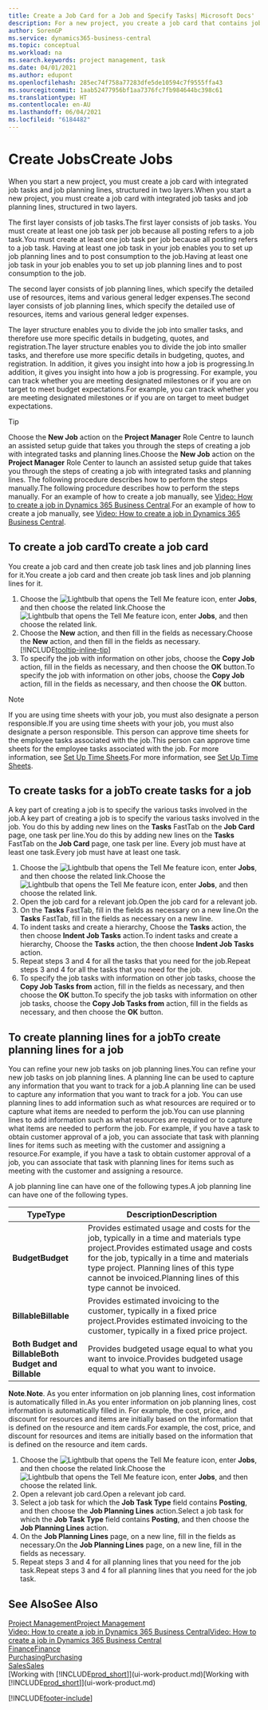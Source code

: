 ```yaml
---
title: Create a Job Card for a Job and Specify Tasks| Microsoft Docs'
description: For a new project, you create a job card that contains job tasks and planning lines, to help you manage progress and budgets.
author: SorenGP
ms.service: dynamics365-business-central
ms.topic: conceptual
ms.workload: na
ms.search.keywords: project management, task
ms.date: 04/01/2021
ms.author: edupont
ms.openlocfilehash: 285ec74f758a77283dfe5de10594c7f9555ffa43
ms.sourcegitcommit: 1aab52477956bf1aa7376fc7fb984644bc398c61
ms.translationtype: HT
ms.contentlocale: en-AU
ms.lasthandoff: 06/04/2021
ms.locfileid: "6184482"
---
```

# <a name="create-jobs"></a><span data-ttu-id="c1353-103">Create Jobs</span><span class="sxs-lookup"><span data-stu-id="c1353-103">Create Jobs</span></span>
<span data-ttu-id="c1353-104">When you start a new project, you must create a job card with integrated job tasks and job planning lines, structured in two layers.</span><span class="sxs-lookup"><span data-stu-id="c1353-104">When you start a new project, you must create a job card with integrated job tasks and job planning lines, structured in two layers.</span></span>  

<span data-ttu-id="c1353-105">The first layer consists of job tasks.</span><span class="sxs-lookup"><span data-stu-id="c1353-105">The first layer consists of job tasks.</span></span> <span data-ttu-id="c1353-106">You must create at least one job task per job because all posting refers to a job task.</span><span class="sxs-lookup"><span data-stu-id="c1353-106">You must create at least one job task per job because all posting refers to a job task.</span></span> <span data-ttu-id="c1353-107">Having at least one job task in your job enables you to set up job planning lines and to post consumption to the job.</span><span class="sxs-lookup"><span data-stu-id="c1353-107">Having at least one job task in your job enables you to set up job planning lines and to post consumption to the job.</span></span>

<span data-ttu-id="c1353-108">The second layer consists of job planning lines, which specify the detailed use of resources, items and various general ledger expenses.</span><span class="sxs-lookup"><span data-stu-id="c1353-108">The second layer consists of job planning lines, which specify the detailed use of resources, items and various general ledger expenses.</span></span>

<span data-ttu-id="c1353-109">The layer structure enables you to divide the job into smaller tasks, and therefore use more specific details in budgeting, quotes, and registration.</span><span class="sxs-lookup"><span data-stu-id="c1353-109">The layer structure enables you to divide the job into smaller tasks, and therefore use more specific details in budgeting, quotes, and registration.</span></span> <span data-ttu-id="c1353-110">In addition, it gives you insight into how a job is progressing.</span><span class="sxs-lookup"><span data-stu-id="c1353-110">In addition, it gives you insight into how a job is progressing.</span></span> <span data-ttu-id="c1353-111">For example, you can track whether you are meeting designated milestones or if you are on target to meet budget expectations.</span><span class="sxs-lookup"><span data-stu-id="c1353-111">For example, you can track whether you are meeting designated milestones or if you are on target to meet budget expectations.</span></span>

> [!TIP]
> <span data-ttu-id="c1353-112">Choose the **New Job** action on the **Project Manager** Role Centre to launch an assisted setup guide that takes you through the steps of creating a job with integrated tasks and planning lines.</span><span class="sxs-lookup"><span data-stu-id="c1353-112">Choose the **New Job** action on the **Project Manager** Role Center to launch an assisted setup guide that takes you through the steps of creating a job with integrated tasks and planning lines.</span></span> <span data-ttu-id="c1353-113">The following procedure describes how to perform the steps manually.</span><span class="sxs-lookup"><span data-stu-id="c1353-113">The following procedure describes how to perform the steps manually.</span></span> <span data-ttu-id="c1353-114">For an example of how to create a job manually, see [Video: How to create a job in Dynamics 365 Business Central](https://www.youtube.com/watch?v=VqaPWr7BWmw).</span><span class="sxs-lookup"><span data-stu-id="c1353-114">For an example of how to create a job manually, see [Video: How to create a job in Dynamics 365 Business Central](https://www.youtube.com/watch?v=VqaPWr7BWmw).</span></span>

## <a name="to-create-a-job-card"></a><span data-ttu-id="c1353-115">To create a job card</span><span class="sxs-lookup"><span data-stu-id="c1353-115">To create a job card</span></span>
<span data-ttu-id="c1353-116">You create a job card and then create job task lines and job planning lines for it.</span><span class="sxs-lookup"><span data-stu-id="c1353-116">You create a job card and then create job task lines and job planning lines for it.</span></span>

1. <span data-ttu-id="c1353-117">Choose the ![Lightbulb that opens the Tell Me feature](media/ui-search/search_small.png "Tell me what you want to do") icon, enter **Jobs**, and then choose the related link.</span><span class="sxs-lookup"><span data-stu-id="c1353-117">Choose the ![Lightbulb that opens the Tell Me feature](media/ui-search/search_small.png "Tell me what you want to do") icon, enter **Jobs**, and then choose the related link.</span></span>  
2. <span data-ttu-id="c1353-118">Choose the **New** action, and then fill in the fields as necessary.</span><span class="sxs-lookup"><span data-stu-id="c1353-118">Choose the **New** action, and then fill in the fields as necessary.</span></span> [!INCLUDE[tooltip-inline-tip](includes/tooltip-inline-tip_md.md)]
3. <span data-ttu-id="c1353-119">To specify the job with information on other jobs, choose the **Copy Job** action, fill in the fields as necessary, and then choose the **OK** button.</span><span class="sxs-lookup"><span data-stu-id="c1353-119">To specify the job with information on other jobs, choose the **Copy Job** action, fill in the fields as necessary, and then choose the **OK** button.</span></span>

> [!NOTE]  
>   <span data-ttu-id="c1353-120">If you are using time sheets with your job, you must also designate a person responsible.</span><span class="sxs-lookup"><span data-stu-id="c1353-120">If you are using time sheets with your job, you must also designate a person responsible.</span></span> <span data-ttu-id="c1353-121">This person can approve time sheets for the employee tasks associated with the job.</span><span class="sxs-lookup"><span data-stu-id="c1353-121">This person can approve time sheets for the employee tasks associated with the job.</span></span> <span data-ttu-id="c1353-122">For more information, see [Set Up Time Sheets](projects-how-setup-time-sheets.md).</span><span class="sxs-lookup"><span data-stu-id="c1353-122">For more information, see [Set Up Time Sheets](projects-how-setup-time-sheets.md).</span></span>

## <a name="to-create-tasks-for-a-job"></a><span data-ttu-id="c1353-123">To create tasks for a job</span><span class="sxs-lookup"><span data-stu-id="c1353-123">To create tasks for a job</span></span>
<span data-ttu-id="c1353-124">A key part of creating a job is to specify the various tasks involved in the job.</span><span class="sxs-lookup"><span data-stu-id="c1353-124">A key part of creating a job is to specify the various tasks involved in the job.</span></span> <span data-ttu-id="c1353-125">You do this by adding new lines on the **Tasks** FastTab on the **Job Card** page, one task per line.</span><span class="sxs-lookup"><span data-stu-id="c1353-125">You do this by adding new lines on the **Tasks** FastTab on the **Job Card** page, one task per line.</span></span> <span data-ttu-id="c1353-126">Every job must have at least one task.</span><span class="sxs-lookup"><span data-stu-id="c1353-126">Every job must have at least one task.</span></span>

1. <span data-ttu-id="c1353-127">Choose the ![Lightbulb that opens the Tell Me feature](media/ui-search/search_small.png "Tell me what you want to do") icon, enter **Jobs**, and then choose the related link.</span><span class="sxs-lookup"><span data-stu-id="c1353-127">Choose the ![Lightbulb that opens the Tell Me feature](media/ui-search/search_small.png "Tell me what you want to do") icon, enter **Jobs**, and then choose the related link.</span></span>
2. <span data-ttu-id="c1353-128">Open the job card for a relevant job.</span><span class="sxs-lookup"><span data-stu-id="c1353-128">Open the job card for a relevant job.</span></span>
3. <span data-ttu-id="c1353-129">On the **Tasks** FastTab, fill in the fields as necessary on a new line.</span><span class="sxs-lookup"><span data-stu-id="c1353-129">On the **Tasks** FastTab, fill in the fields as necessary on a new line.</span></span>
4. <span data-ttu-id="c1353-130">To indent tasks and create a hierarchy, Choose the **Tasks** action, the then choose **Indent Job Tasks** action.</span><span class="sxs-lookup"><span data-stu-id="c1353-130">To indent tasks and create a hierarchy, Choose the **Tasks** action, the then choose **Indent Job Tasks** action.</span></span>
5. <span data-ttu-id="c1353-131">Repeat steps 3 and 4 for all the tasks that you need for the job.</span><span class="sxs-lookup"><span data-stu-id="c1353-131">Repeat steps 3 and 4 for all the tasks that you need for the job.</span></span>
6. <span data-ttu-id="c1353-132">To specify the job tasks with information on other job tasks, choose the **Copy Job Tasks from** action, fill in the fields as necessary, and then choose the **OK** button.</span><span class="sxs-lookup"><span data-stu-id="c1353-132">To specify the job tasks with information on other job tasks, choose the **Copy Job Tasks from** action, fill in the fields as necessary, and then choose the **OK** button.</span></span>

## <a name="to-create-planning-lines-for-a-job"></a><span data-ttu-id="c1353-133">To create planning lines for a job</span><span class="sxs-lookup"><span data-stu-id="c1353-133">To create planning lines for a job</span></span>
<span data-ttu-id="c1353-134">You can refine your new job tasks on job planning lines.</span><span class="sxs-lookup"><span data-stu-id="c1353-134">You can refine your new job tasks on job planning lines.</span></span> <span data-ttu-id="c1353-135">A planning line can be used to capture any information that you want to track for a job.</span><span class="sxs-lookup"><span data-stu-id="c1353-135">A planning line can be used to capture any information that you want to track for a job.</span></span> <span data-ttu-id="c1353-136">You can use planning lines to add information such as what resources are required or to capture what items are needed to perform the job.</span><span class="sxs-lookup"><span data-stu-id="c1353-136">You can use planning lines to add information such as what resources are required or to capture what items are needed to perform the job.</span></span> <span data-ttu-id="c1353-137">For example, if you have a task to obtain customer approval of a job, you can associate that task with planning lines for items such as meeting with the customer and assigning a resource.</span><span class="sxs-lookup"><span data-stu-id="c1353-137">For example, if you have a task to obtain customer approval of a job, you can associate that task with planning lines for items such as meeting with the customer and assigning a resource.</span></span>  

<span data-ttu-id="c1353-138">A job planning line can have one of the following types.</span><span class="sxs-lookup"><span data-stu-id="c1353-138">A job planning line can have one of the following types.</span></span>  

| <span data-ttu-id="c1353-139">Type</span><span class="sxs-lookup"><span data-stu-id="c1353-139">Type</span></span> | <span data-ttu-id="c1353-140">Description</span><span class="sxs-lookup"><span data-stu-id="c1353-140">Description</span></span> |
| --- | --- |
| <span data-ttu-id="c1353-141">**Budget**</span><span class="sxs-lookup"><span data-stu-id="c1353-141">**Budget**</span></span> |<span data-ttu-id="c1353-142">Provides estimated usage and costs for the job, typically in a time and materials type project.</span><span class="sxs-lookup"><span data-stu-id="c1353-142">Provides estimated usage and costs for the job, typically in a time and materials type project.</span></span> <span data-ttu-id="c1353-143">Planning lines of this type cannot be invoiced.</span><span class="sxs-lookup"><span data-stu-id="c1353-143">Planning lines of this type cannot be invoiced.</span></span> |
| <span data-ttu-id="c1353-144">**Billable**</span><span class="sxs-lookup"><span data-stu-id="c1353-144">**Billable**</span></span> |<span data-ttu-id="c1353-145">Provides estimated invoicing to the customer, typically in a fixed price project.</span><span class="sxs-lookup"><span data-stu-id="c1353-145">Provides estimated invoicing to the customer, typically in a fixed price project.</span></span> |
| <span data-ttu-id="c1353-146">**Both Budget and Billable**</span><span class="sxs-lookup"><span data-stu-id="c1353-146">**Both Budget and Billable**</span></span> |<span data-ttu-id="c1353-147">Provides budgeted usage equal to what you want to invoice.</span><span class="sxs-lookup"><span data-stu-id="c1353-147">Provides budgeted usage equal to what you want to invoice.</span></span> |

<span data-ttu-id="c1353-148">**Note**.</span><span class="sxs-lookup"><span data-stu-id="c1353-148">**Note**.</span></span> <span data-ttu-id="c1353-149">As you enter information on job planning lines, cost information is automatically filled in.</span><span class="sxs-lookup"><span data-stu-id="c1353-149">As you enter information on job planning lines, cost information is automatically filled in.</span></span> <span data-ttu-id="c1353-150">For example, the cost, price, and discount for resources and items are initially based on the information that is defined on the resource and item cards.</span><span class="sxs-lookup"><span data-stu-id="c1353-150">For example, the cost, price, and discount for resources and items are initially based on the information that is defined on the resource and item cards.</span></span>

1. <span data-ttu-id="c1353-151">Choose the ![Lightbulb that opens the Tell Me feature](media/ui-search/search_small.png "Tell me what you want to do") icon, enter **Jobs**, and then choose the related link.</span><span class="sxs-lookup"><span data-stu-id="c1353-151">Choose the ![Lightbulb that opens the Tell Me feature](media/ui-search/search_small.png "Tell me what you want to do") icon, enter **Jobs**, and then choose the related link.</span></span>
2. <span data-ttu-id="c1353-152">Open a relevant job card.</span><span class="sxs-lookup"><span data-stu-id="c1353-152">Open a relevant job card.</span></span>
3. <span data-ttu-id="c1353-153">Select a job task for which the **Job Task Type** field contains **Posting**, and then choose the **Job Planning Lines** action.</span><span class="sxs-lookup"><span data-stu-id="c1353-153">Select a job task for which the **Job Task Type** field contains **Posting**, and then choose the **Job Planning Lines** action.</span></span>  
4. <span data-ttu-id="c1353-154">On the **Job Planning Lines** page, on a new line, fill in the fields as necessary.</span><span class="sxs-lookup"><span data-stu-id="c1353-154">On the **Job Planning Lines** page, on a new line, fill in the fields as necessary.</span></span>
5. <span data-ttu-id="c1353-155">Repeat steps 3 and 4 for all planning lines that you need for the job task.</span><span class="sxs-lookup"><span data-stu-id="c1353-155">Repeat steps 3 and 4 for all planning lines that you need for the job task.</span></span>

## <a name="see-also"></a><span data-ttu-id="c1353-156">See Also</span><span class="sxs-lookup"><span data-stu-id="c1353-156">See Also</span></span>

[<span data-ttu-id="c1353-157">Project Management</span><span class="sxs-lookup"><span data-stu-id="c1353-157">Project Management</span></span>](projects-manage-projects.md)  
[<span data-ttu-id="c1353-158">Video: How to create a job in Dynamics 365 Business Central</span><span class="sxs-lookup"><span data-stu-id="c1353-158">Video: How to create a job in Dynamics 365 Business Central</span></span>](https://www.youtube.com/watch?v=VqaPWr7BWmw)  
[<span data-ttu-id="c1353-159">Finance</span><span class="sxs-lookup"><span data-stu-id="c1353-159">Finance</span></span>](finance.md)  
[<span data-ttu-id="c1353-160">Purchasing</span><span class="sxs-lookup"><span data-stu-id="c1353-160">Purchasing</span></span>](purchasing-manage-purchasing.md)  
[<span data-ttu-id="c1353-161">Sales</span><span class="sxs-lookup"><span data-stu-id="c1353-161">Sales</span></span>](sales-manage-sales.md)  
<span data-ttu-id="c1353-162">[Working with [!INCLUDE[prod_short](includes/prod_short.md)]](ui-work-product.md)</span><span class="sxs-lookup"><span data-stu-id="c1353-162">[Working with [!INCLUDE[prod_short](includes/prod_short.md)]](ui-work-product.md)</span></span>  


[!INCLUDE[footer-include](includes/footer-banner.md)]